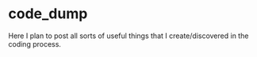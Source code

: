 # code_dump
Here I plan to post all sorts of useful things that I create/discovered in the coding process.
